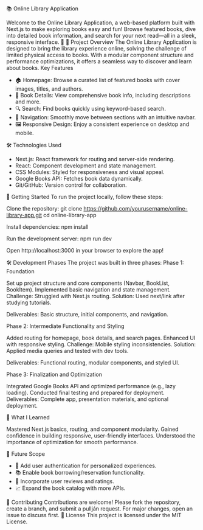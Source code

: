 📚 Online Library Application
  
Welcome to the Online Library Application, a web-based platform built with Next.js to make exploring books easy and fun! Browse featured books, dive into detailed book information, and search for your next read—all in a sleek, responsive interface. 🚀
🎯 Project Overview
The Online Library Application is designed to bring the library experience online, solving the challenge of limited physical access to books. With a modular component structure and performance optimizations, it offers a seamless way to discover and learn about books.
Key Features

- 🏠 Homepage: Browse a curated list of featured books with cover images, titles, and authors.
- 📖 Book Details: View comprehensive book info, including descriptions and more.
- 🔍 Search: Find books quickly using keyword-based search.
- 🧭 Navigation: Smoothly move between sections with an intuitive navbar.
- 🖼️ Responsive Design: Enjoy a consistent experience on desktop and mobile.

🛠️ Technologies Used

- Next.js: React framework for routing and server-side rendering.
- React: Component development and state management.
- CSS Modules: Styled for responsiveness and visual appeal.
- Google Books API: Fetches book data dynamically.
- Git/GitHub: Version control for collaboration.

🚀 Getting Started
To run the project locally, follow these steps:

Clone the repository:
git clone https://github.com/yourusername/online-library-app.git
cd online-library-app


Install dependencies:
npm install


Run the development server:
npm run dev


Open http://localhost:3000 in your browser to explore the app!


🛠️ Development Phases
The project was built in three phases:
Phase 1: Foundation

Set up project structure and core components (Navbar, BookList, BookItem).
Implemented basic navigation and state management.
Challenge: Struggled with Next.js routing.
Solution: Used next/link after studying tutorials.


Deliverables: Basic structure, initial components, and navigation.

Phase 2: Intermediate Functionality and Styling

Added routing for homepage, book details, and search pages.
Enhanced UI with responsive styling.
Challenge: Mobile styling inconsistencies.
Solution: Applied media queries and tested with dev tools.


Deliverables: Functional routing, modular components, and styled UI.

Phase 3: Finalization and Optimization

Integrated Google Books API and optimized performance (e.g., lazy loading).
Conducted final testing and prepared for deployment.
Deliverables: Complete app, presentation materials, and optional deployment.

🧠 What I Learned

Mastered Next.js basics, routing, and component modularity.
Gained confidence in building responsive, user-friendly interfaces.
Understood the importance of optimization for smooth performance.

🌟 Future Scope

- 🔐 Add user authentication for personalized experiences.
- 📚 Enable book borrowing/reservation functionality.
- 💬 Incorporate user reviews and ratings.
- 📈 Expand the book catalog with more APIs.

🤝 Contributing
Contributions are welcome! Please fork the repository, create a branch, and submit a pullján request. For major changes, open an issue to discuss first.
📜 License
This project is licensed under the MIT License.

